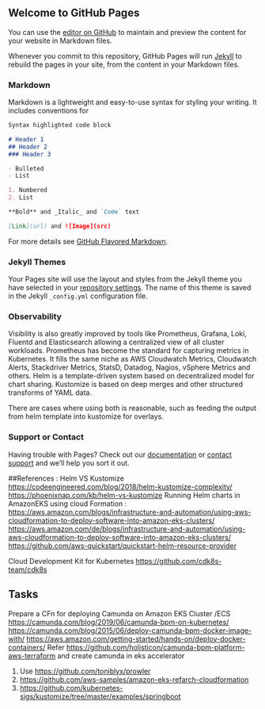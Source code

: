 ## Welcome to GitHub Pages

You can use the [editor on GitHub](https://github.com/jomcy-amzn/jm-eks-helm/edit/main/docs/index.md) to maintain and preview the content for your website in Markdown files.

Whenever you commit to this repository, GitHub Pages will run [Jekyll](https://jekyllrb.com/) to rebuild the pages in your site, from the content in your Markdown files.

### Markdown

Markdown is a lightweight and easy-to-use syntax for styling your writing. It includes conventions for

```markdown
Syntax highlighted code block

# Header 1
## Header 2
### Header 3

- Bulleted
- List

1. Numbered
2. List

**Bold** and _Italic_ and `Code` text

[Link](url) and ![Image](src)
```

For more details see [GitHub Flavored Markdown](https://guides.github.com/features/mastering-markdown/).

### Jekyll Themes


Your Pages site will use the layout and styles from the Jekyll theme you have selected in your [repository settings](https://github.com/jomcy-amzn/jm-eks-helm/settings/pages). The name of this theme is saved in the Jekyll `_config.yml` configuration file.
### Observability 
Visibility is also greatly improved by tools like Prometheus, Grafana, Loki, Fluentd and Elasticsearch allowing a centralized view of all cluster workloads. Prometheus has become the standard for capturing metrics in Kubernetes. It fills the same niche as AWS Cloudwatch Metrics, Cloudwatch Alerts, Stackdriver Metrics, StatsD, Datadog, Nagios, vSphere Metrics and others.
 Helm is a template-driven system based on decentralized model for chart sharing. Kustomize is based on deep merges and other structured transforms of YAML data.

There are cases where using both is reasonable, such as feeding the output from helm template into kustomize for overlays.

### Support or Contact

Having trouble with Pages? Check out our [documentation](https://docs.github.com/categories/github-pages-basics/) or [contact support](https://support.github.com/contact) and we’ll help you sort it out.

##References : 
Helm VS Kustomize 
https://codeengineered.com/blog/2018/helm-kustomize-complexity/
https://phoenixnap.com/kb/helm-vs-kustomize
Running Helm charts in AmazonEKS using cloud Formation : 
https://aws.amazon.com/blogs/infrastructure-and-automation/using-aws-cloudformation-to-deploy-software-into-amazon-eks-clusters/
https://aws.amazon.com/de/blogs/infrastructure-and-automation/using-aws-cloudformation-to-deploy-software-into-amazon-eks-clusters/
https://github.com/aws-quickstart/quickstart-helm-resource-provider

Cloud Development Kit for Kubernetes
https://github.com/cdk8s-team/cdk8s

## Tasks 
Prepare a CFn  for deploying Camunda on Amazon EKS Cluster /ECS
https://camunda.com/blog/2019/06/camunda-bpm-on-kubernetes/
https://camunda.com/blog/2015/06/deploy-camunda-bpm-docker-image-with/
https://aws.amazon.com/getting-started/hands-on/deploy-docker-containers/
Refer https://github.com/holisticon/camunda-bpm-platform-aws-terraform and create camunda in eks accelerator


1. Use https://github.com/toniblyx/prowler
2. https://github.com/aws-samples/amazon-eks-refarch-cloudformation
3. https://github.com/kubernetes-sigs/kustomize/tree/master/examples/springboot

